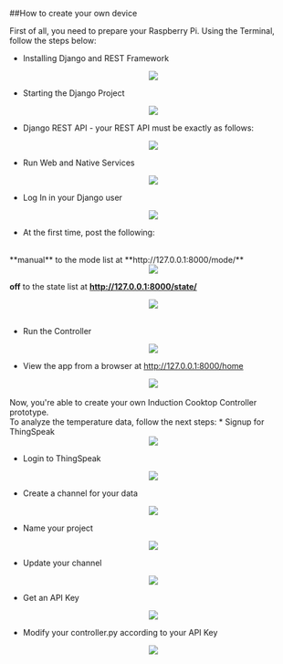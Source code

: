 ##How to create your own device

First of all, you need to prepare your Raspberry Pi. Using the Terminal, follow the steps below:

* Installing Django and REST Framework
<div style="text-align:center"><img src ="https://github.com/gabimachado/cooktop-IoT/blob/master/doc/django.png" /></div>

* Starting the Django Project
<div style="text-align:center"><img src ="https://github.com/gabimachado/cooktop-IoT/blob/master/doc/myapp.png" /></div>

* Django REST API - your REST API must be exactly as follows:
<div style="text-align:center"><img src ="https://github.com/gabimachado/cooktop-IoT/blob/master/doc/restapi.png" /></div>

* Run Web and Native Services
<div style="text-align:center"><img src ="https://github.com/gabimachado/cooktop-IoT/blob/master/doc/djangoserver.png" /></div>

* Log In in your Django user
<div style="text-align:center"><img src ="https://github.com/gabimachado/cooktop-IoT/blob/master/doc/admin.png" /></div>

* At the first time, post the following:
<br>
**manual** to the mode list at **http://127.0.0.1:8000/mode/**
<div style="text-align:center"><img src ="https://github.com/gabimachado/cooktop-IoT/blob/master/doc/mode.png" /></div>

**off** to the state list at **http://127.0.0.1:8000/state/**
<div style="text-align:center"><img src ="https://github.com/gabimachado/cooktop-IoT/blob/master/doc/state.png" /></div>
<br>

* Run the Controller
<div style="text-align:center"><img src ="https://github.com/gabimachado/cooktop-IoT/blob/master/doc/controller.png" /></div>

* View the app from a browser at http://127.0.0.1:8000/home 
<div style="text-align:center"><img src ="https://github.com/gabimachado/cooktop-IoT/blob/master/doc/index.png" /></div>
<br>
Now, you're able to create your own Induction Cooktop Controller prototype.
<br>
To analyze the temperature data, follow the next steps:
* Signup for ThingSpeak
<div style="text-align:center"><img src ="https://github.com/gabimachado/cooktop-IoT/blob/master/doc/thingspeak.png" /></div>

* Login to ThingSpeak
<div style="text-align:center"><img src ="https://github.com/gabimachado/cooktop-IoT/blob/master/doc/login.png" /></div>

* Create a channel for your data
<div style="text-align:center"><img src ="https://github.com/gabimachado/cooktop-IoT/blob/master/doc/channel.png" /></div>

* Name your project
<div style="text-align:center"><img src ="https://github.com/gabimachado/cooktop-IoT/blob/master/doc/proj.png" /></div>

* Update your channel
<div style="text-align:center"><img src ="https://github.com/gabimachado/cooktop-IoT/blob/master/doc/updating.png" /></div>

* Get an API Key
<div style="text-align:center"><img src ="https://github.com/gabimachado/cooktop-IoT/blob/master/doc/key.png" /></div>

* Modify your controller.py according to your API Key
<div style="text-align:center"><img src ="https://github.com/gabimachado/cooktop-IoT/blob/master/doc/control.png" /></div>

